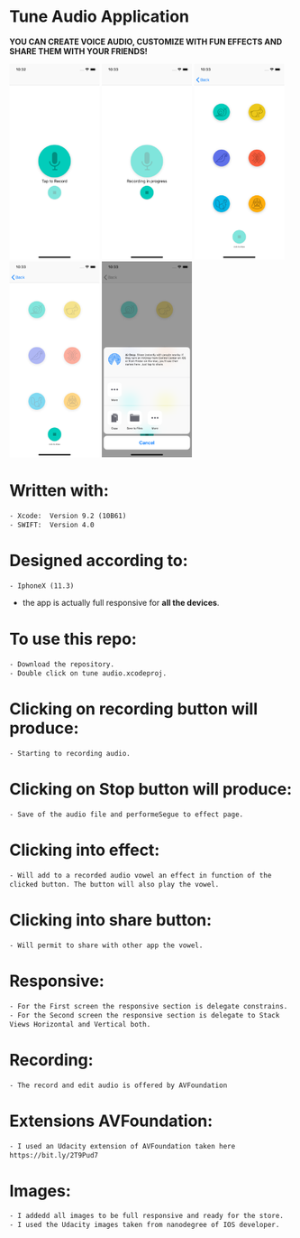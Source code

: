 # Tune Audio Application 

**YOU CAN CREATE VOICE AUDIO, CUSTOMIZE WITH FUN EFFECTS AND SHARE THEM WITH YOUR FRIENDS!**


<p float="left">
  <img src="https://github.com/Gualberto-Vannini/tune-audio/blob/master/screenshots/1.png?raw=true" width="160px"/>
  <img src="https://github.com/Gualberto-Vannini/tune-audio/blob/master/screenshots/2.png?raw=true" width="160px"/>
  <img src="https://github.com/Gualberto-Vannini/tune-audio/blob/master/screenshots/3.png?raw=true" width="160px"/>
  <img src="https://github.com/Gualberto-Vannini/tune-audio/blob/master/screenshots/4.png?raw=true" width="160px"/>
  <img src="https://github.com/Gualberto-Vannini/tune-audio/blob/master/screenshots/5.png?raw=true" width="160px"/>
</p>


# Written with:
	- Xcode:  Version 9.2 (10B61)
	- SWIFT:  Version 4.0


# Designed according to:
	- IphoneX (11.3)
  - the app is actually full responsive for **all the devices**.


# To use this repo: 
	- Download the repository.
	- Double click on tune audio.xcodeproj.


# Clicking on recording button will produce:
	- Starting to recording audio. 

# Clicking on Stop button will produce:
	- Save of the audio file and performeSegue to effect page. 

# Clicking into effect:
	- Will add to a recorded audio vowel an effect in function of the clicked button. The button will also play the vowel. 

# Clicking into share button: 
	- Will permit to share with other app the vowel. 

# Responsive:
	- For the First screen the responsive section is delegate constrains. 
	- For the Second screen the responsive section is delegate to Stack Views Horizontal and Vertical both. 

# Recording:
	- The record and edit audio is offered by AVFoundation

# Extensions AVFoundation:
	- I used an Udacity extension of AVFoundation taken here https://bit.ly/2T9Pud7

# Images:
	- I addedd all images to be full responsive and ready for the store.
	- I used the Udacity images taken from nanodegree of IOS developer. 
